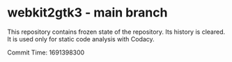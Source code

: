# webkit2gtk3 - main branch

This repository contains frozen state of the repository.
Its history is cleared. It is used only for static code
analysis with Codacy.

Commit Time: 1691398300